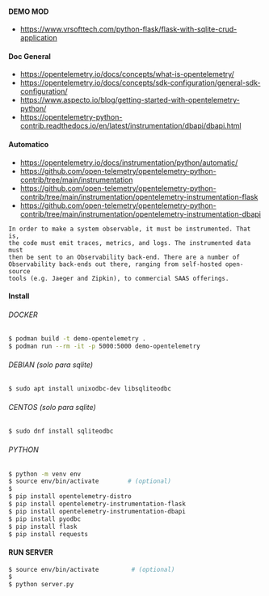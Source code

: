 #### DEMO MOD
- https://www.vrsofttech.com/python-flask/flask-with-sqlite-crud-application

#### Doc General
- https://opentelemetry.io/docs/concepts/what-is-opentelemetry/
- https://opentelemetry.io/docs/concepts/sdk-configuration/general-sdk-configuration/
- https://www.aspecto.io/blog/getting-started-with-opentelemetry-python/
- https://opentelemetry-python-contrib.readthedocs.io/en/latest/instrumentation/dbapi/dbapi.html

#### Automatico
- https://opentelemetry.io/docs/instrumentation/python/automatic/
- https://github.com/open-telemetry/opentelemetry-python-contrib/tree/main/instrumentation
- https://github.com/open-telemetry/opentelemetry-python-contrib/tree/main/instrumentation/opentelemetry-instrumentation-flask
- https://github.com/open-telemetry/opentelemetry-python-contrib/tree/main/instrumentation/opentelemetry-instrumentation-dbapi


~~~text
In order to make a system observable, it must be instrumented. That is,
the code must emit traces, metrics, and logs. The instrumented data must
then be sent to an Observability back-end. There are a number of
Observability back-ends out there, ranging from self-hosted open-source
tools (e.g. Jaeger and Zipkin), to commercial SAAS offerings.
~~~

#### Install

###### DOCKER

~~~bash
$ podman build -t demo-opentelemetry .
$ podman run --rm -it -p 5000:5000 demo-opentelemetry
~~~

###### DEBIAN (solo para sqlite)
~~~bash
$ sudo apt install unixodbc-dev libsqliteodbc
~~~

###### CENTOS (solo para sqlite)
~~~bash
$ sudo dnf install sqliteodbc
~~~

###### PYTHON
~~~bash
$ python -m venv env
$ source env/bin/activate        # (optional)
$
$ pip install opentelemetry-distro
$ pip install opentelemetry-instrumentation-flask
$ pip install opentelemetry-instrumentation-dbapi
$ pip install pyodbc
$ pip install flask
$ pip install requests
~~~

#### RUN SERVER
~~~bash
$ source env/bin/activate         # (optional)
$
$ python server.py
~~~

